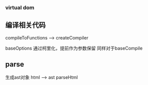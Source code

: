 ### virtual dom
## 编译相关代码
compileToFunctions --> createCompiler

baseOptions 通过柯里化，提前作为参数保留 同样对于baseCompile

## parse
生成ast对象 html --> ast
parseHtml